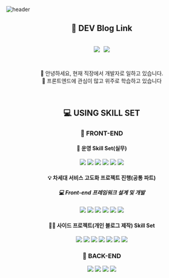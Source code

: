 ![header](https://capsule-render.vercel.app/api?type=wave&color=gradient&customColorList=0,2,2,5,30&height=350&section=header&text=Welcome%20To%20Hippo%20DEV&fontSize=50)

## <p align="center">🚕 DEV Blog Link</p>

<div style="display: flex; gap: 10px; width: 100%; justify-content: center; align-content: center;" align="center">
<p><a href="https://jjou33.github.io/" target="_blank"><img src="https://img.shields.io/badge/이전 개발 블로그(X)-E34F26?style=for-the-badge&logo=이미지 이름&logoColor=white"/></a>
</p>
<p><a href="https://hippo-dev.vercel.app/" target="_blank"><img src="https://img.shields.io/badge/신규 개발 블로그-1572B6?style=for-the-badge&logo=이미지 이름&logoColor=white"/></a>
</p>
</div>

<br>
<p align="center">🙋 안녕하세요, 현재 직장에서 개발자로 일하고 있습니다.<br> 📝 프론트엔드에 관심이 많고 위주로 학습하고 있습니다  </p>
<br>

## <p align="center">💻 USING SKILL SET</p>

### <p align="center">📗 FRONT-END</p>

#### <p align="center">📝 운영 Skill Set(실무)</p>
<p align="center">
<img src="https://img.shields.io/badge/Javscript-F7DF1E?style=for-the-badge&logo=JavaScript&logoColor=white"/>
<img src="https://img.shields.io/badge/HTML-E34F26?style=for-the-badge&logo=HTML5&logoColor=white"/>
<img src="https://img.shields.io/badge/CSS-1572B6?style=for-the-badge&logo=CSS3&logoColor=white"/>
<img src="https://img.shields.io/badge/Vue2-4FC08D?style=for-the-badge&logo=Vue.js&logoColor=white"/>
<img src="https://img.shields.io/badge/Webpack-8DD6F9?style=for-the-badge&logo=Webpack&logoColor=white"/>
<img src="https://img.shields.io/badge/Babel-F9DC3E?style=for-the-badge&logo=Babel&logoColor=white"/>
</p>

#### <p align="center">💡 차세대 서비스 고도화 프로젝트 진행(공통 파트)</p>
##### <p align="center">💻 Front-end 프레임워크 설계 및 개발</p>
<p align="center">
<img src="https://img.shields.io/badge/Vue3(Composition API)-4FC08D?style=for-the-badge&logo=Vue.js&logoColor=white"/>
<img src="https://img.shields.io/badge/TypeScript-3178C6?style=for-the-badge&logo=TypeScript&logoColor=white"/>
<img src="https://img.shields.io/badge/Vite-646CFF?style=for-the-badge&logo=Vite&logoColor=white"/>
<img src="https://img.shields.io/badge/TSLint-4B32C3?style=for-the-badge&logo=ESLint&logoColor=white"/>
<img src="https://img.shields.io/badge/Prettier-ED1C24?style=for-the-badge&logo=Prettier&logoColor=white"/>
<img src="https://img.shields.io/badge/pnpm-F69220?style=for-the-badge&logo=pnpm&logoColor=white"/>

#### <p align="center"> 👨‍💻 사이드 프로젝트(개인 블로그 제작) Skill Set</p>
<p align="center">
<img src="https://img.shields.io/badge/React-61DAFB?style=for-the-badge&logo=React&logoColor=white"/>
<img src="https://img.shields.io/badge/TypeScript-3178C6?style=for-the-badge&logo=TypeScript&logoColor=white"/>
<img src="https://img.shields.io/badge/Gatsby-663399?style=for-the-badge&logo=Gatsby&logoColor=white"/>
<img src="https://img.shields.io/badge/Emotion-F43059?style=for-the-badge&logo=CSS Wizardry&logoColor=white"/>

<img src="https://img.shields.io/badge/TSLint-4B32C3?style=for-the-badge&logo=ESLint&logoColor=white"/>
<img src="https://img.shields.io/badge/Prettier-ED1C24?style=for-the-badge&logo=Prettier&logoColor=white"/>
<img src="https://img.shields.io/badge/PNPM-2C8EBB?style=for-the-badge&logo=Yarn&logoColor=white"/>
</p>

### <p align="center">📒 BACK-END</p>

<p align="center">
<img src="https://img.shields.io/badge/Java-1C9AD6?style=for-the-badge&logo=Java&logoColor=red"/>
<img src="https://img.shields.io/badge/Struts Frame Work-18A497?style=for-the-badge&logo=Framework7&logoColor=white"/>
<img src="https://img.shields.io/badge/Oracle-F80000?style=for-the-badge&logo=Oracle&logoColor=white"/>
<img src="https://img.shields.io/badge/실무-8669AE?style=for-the-badge"/> 
<br>

<br>

</p>
<br><br>
